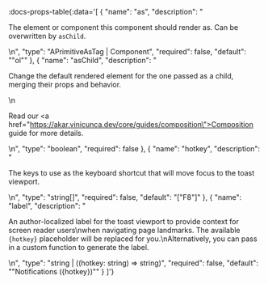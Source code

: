 <!-- This file was automatic generated. Do not edit it manually -->

:docs-props-table{:data='[
  {
    "name": "as",
    "description": "<p>The element or component this component should render as. Can be overwritten by <code>asChild</code>.</p>\n",
    "type": "APrimitiveAsTag | Component",
    "required": false,
    "default": "\"ol\""
  },
  {
    "name": "asChild",
    "description": "<p>Change the default rendered element for the one passed as a child, merging their props and behavior.</p>\n<p>Read our <a href=\"https://akar.vinicunca.dev/core/guides/composition\">Composition</a> guide for more details.</p>\n",
    "type": "boolean",
    "required": false
  },
  {
    "name": "hotkey",
    "description": "<p>The keys to use as the keyboard shortcut that will move focus to the toast viewport.</p>\n",
    "type": "string[]",
    "required": false,
    "default": "[\"F8\"]"
  },
  {
    "name": "label",
    "description": "<p>An author-localized label for the toast viewport to provide context for screen reader users\nwhen navigating page landmarks. The available <code>{hotkey}</code> placeholder will be replaced for you.\nAlternatively, you can pass in a custom function to generate the label.</p>\n",
    "type": "string | ((hotkey: string) => string)",
    "required": false,
    "default": "\"Notifications ({hotkey})\""
  }
]'} 
